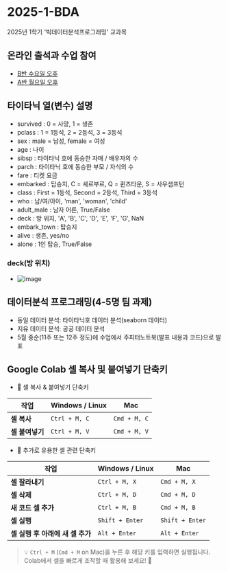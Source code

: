 # 2025-1-BDA
2025년 1학기 '빅데이터분석프로그래밍' 교과목

## 온라인 출석과 수업 참여
- [B반 수요일 오후](https://docs.google.com/spreadsheets/d/1poMied2-XKLzt-0Ngfbf9sF4BNnrC8WfkYNEkqyveSg/edit?usp=sharing)
- [A반 월요일 오후](https://docs.google.com/spreadsheets/d/1N8uAN8wdkesqQDgUMj6BYm1ZH_T5Vr_xAnqdUs2YVHk/edit?usp=sharing)

## 타이타닉 열(변수) 설명
- survived : 0 = 사망, 1 = 생존
- pclass : 1 = 1등석, 2 = 2등석, 3 = 3등석
- sex : male = 남성, female = 여성
- age : 나이
- sibsp : 타이타닉 호에 동승한 자매 / 배우자의 수
- parch : 타이타닉 호에 동승한 부모 / 자식의 수
- fare : 티켓 요금
- embarked : 탑승지, C = 셰르부르, Q = 퀸즈타운, S = 사우샘프턴
- class : First = 1등석, Second = 2등석, Third = 3등석
- who : 남/여/아이, 'man', 'woman', 'child'
- adult_male : 남자 어른, True/False
- deck : 방 위치, 'A', 'B', 'C', 'D', 'E', 'F', 'G', NaN
- embark_town : 탑승지
- alive : 생존, yes/no
- alone : 1인 탑승, True/False

### deck(방 위치)
- ![image](https://github.com/user-attachments/assets/8be11782-751f-4934-ac37-57930fbbc1f3)

## 데이터분석 프로그래밍(4-5명 팀 과제)
- 동일 데이터 분석: 타이타닉호 데이터 분석(seaborn 데이터)
- 지유 데이터 분석: 공공 데이터 분석
- 5월 중순(11주 또는 12주 정도)에 수업에서 주피터노트북(발표 내용과 코드)으로 발표 

## Google Colab 셀 복사 및 붙여넣기 단축키

- 🔹 셀 복사 & 붙여넣기 단축키

| 작업 | Windows / Linux | Mac |
|------|----------------|-----|
| **셀 복사** | `Ctrl + M, C` | `Cmd + M, C` |
| **셀 붙여넣기** | `Ctrl + M, V` | `Cmd + M, V` |

- 🔹 추가로 유용한 셀 관련 단축키

| 작업 | Windows / Linux | Mac |
|------|----------------|-----|
| **셀 잘라내기** | `Ctrl + M, X` | `Cmd + M, X` |
| **셀 삭제** | `Ctrl + M, D` | `Cmd + M, D` |
| **새 코드 셀 추가** | `Ctrl + M, B` | `Cmd + M, B` |
| **셀 실행** | `Shift + Enter` | `Shift + Enter` |
| **셀 실행 후 아래에 새 셀 추가** | `Alt + Enter` | `Alt + Enter` |

> 💡 `Ctrl + M` (`Cmd + M` on Mac)을 누른 후 해당 키를 입력하면 실행됩니다.  
> Colab에서 셀을 빠르게 조작할 때 활용해 보세요! 🚀

